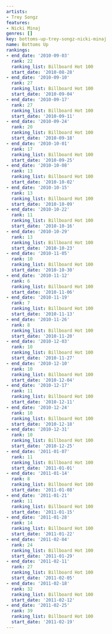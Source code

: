 ```yaml
---
artists:
- Trey Songz
features:
- Nicki Minaj
genres: []
key: bottoms-up-trey-songz-nicki-minaj
name: Bottoms Up
rankings:
- end_date: '2010-09-03'
  rank: 22
  ranking_list: Billboard Hot 100
  start_date: '2010-08-28'
- end_date: '2010-09-10'
  rank: 27
  ranking_list: Billboard Hot 100
  start_date: '2010-09-04'
- end_date: '2010-09-17'
  rank: 27
  ranking_list: Billboard Hot 100
  start_date: '2010-09-11'
- end_date: '2010-09-24'
  rank: 20
  ranking_list: Billboard Hot 100
  start_date: '2010-09-18'
- end_date: '2010-10-01'
  rank: 17
  ranking_list: Billboard Hot 100
  start_date: '2010-09-25'
- end_date: '2010-10-08'
  rank: 13
  ranking_list: Billboard Hot 100
  start_date: '2010-10-02'
- end_date: '2010-10-15'
  rank: 13
  ranking_list: Billboard Hot 100
  start_date: '2010-10-09'
- end_date: '2010-10-22'
  rank: 11
  ranking_list: Billboard Hot 100
  start_date: '2010-10-16'
- end_date: '2010-10-29'
  rank: 13
  ranking_list: Billboard Hot 100
  start_date: '2010-10-23'
- end_date: '2010-11-05'
  rank: 10
  ranking_list: Billboard Hot 100
  start_date: '2010-10-30'
- end_date: '2010-11-12'
  rank: 6
  ranking_list: Billboard Hot 100
  start_date: '2010-11-06'
- end_date: '2010-11-19'
  rank: 7
  ranking_list: Billboard Hot 100
  start_date: '2010-11-13'
- end_date: '2010-11-26'
  rank: 8
  ranking_list: Billboard Hot 100
  start_date: '2010-11-20'
- end_date: '2010-12-03'
  rank: 10
  ranking_list: Billboard Hot 100
  start_date: '2010-11-27'
- end_date: '2010-12-10'
  rank: 10
  ranking_list: Billboard Hot 100
  start_date: '2010-12-04'
- end_date: '2010-12-17'
  rank: 11
  ranking_list: Billboard Hot 100
  start_date: '2010-12-11'
- end_date: '2010-12-24'
  rank: 10
  ranking_list: Billboard Hot 100
  start_date: '2010-12-18'
- end_date: '2010-12-31'
  rank: 10
  ranking_list: Billboard Hot 100
  start_date: '2010-12-25'
- end_date: '2011-01-07'
  rank: 11
  ranking_list: Billboard Hot 100
  start_date: '2011-01-01'
- end_date: '2011-01-14'
  rank: 8
  ranking_list: Billboard Hot 100
  start_date: '2011-01-08'
- end_date: '2011-01-21'
  rank: 11
  ranking_list: Billboard Hot 100
  start_date: '2011-01-15'
- end_date: '2011-01-28'
  rank: 14
  ranking_list: Billboard Hot 100
  start_date: '2011-01-22'
- end_date: '2011-02-04'
  rank: 24
  ranking_list: Billboard Hot 100
  start_date: '2011-01-29'
- end_date: '2011-02-11'
  rank: 27
  ranking_list: Billboard Hot 100
  start_date: '2011-02-05'
- end_date: '2011-02-18'
  rank: 32
  ranking_list: Billboard Hot 100
  start_date: '2011-02-12'
- end_date: '2011-02-25'
  rank: 39
  ranking_list: Billboard Hot 100
  start_date: '2011-02-19'
---
```


